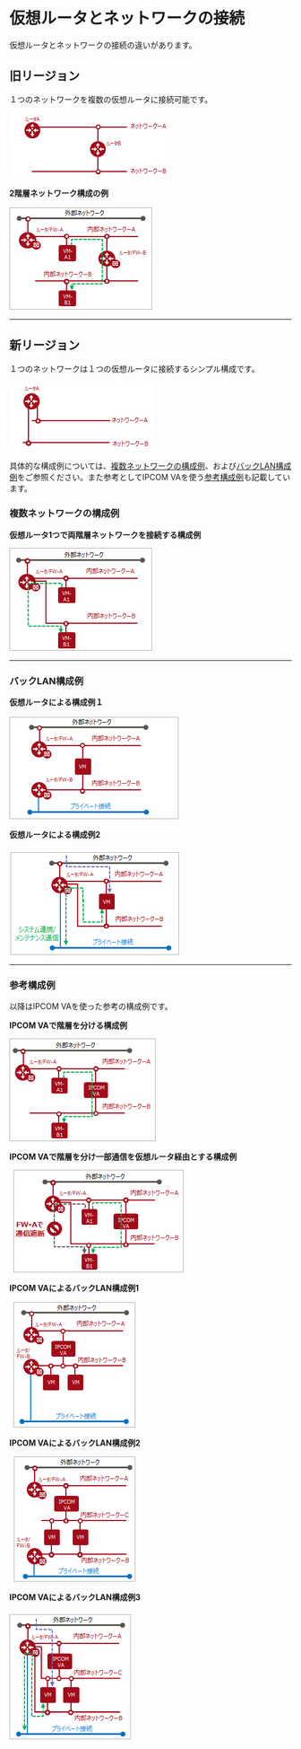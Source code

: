 # 仮想ルータとネットワークの接続

仮想ルータとネットワークの接続の違いがあります。




## 旧リージョン

１つのネットワークを複数の仮想ルータに接続可能です。

![old-sample00](images/old-sample00.png)



**2階層ネットワーク構成の例**

![old-sample01](images/old-sample01.png)

------



## 新リージョン

１つのネットワークは１つの仮想ルータに接続するシンプル構成です。

![new-sample00](images/new-sample00.png)

具体的な構成例については、[複数ネットワークの構成例](#複数ネットワークの構成例)、および[バックLAN構成例](#バックlan構成例)をご参照ください。また参考としてIPCOM VAを使う[参考構成例](#参考構成例)も記載しています。



### 複数ネットワークの構成例

**仮想ルータ1つで両階層ネットワークを接続する構成例**

![new-sample01](images/new-sample01.png)



------

### バックLAN構成例

**仮想ルータによる構成例１**

![new-backlan-sample01](images/new-backlan-sample01.png)



**仮想ルータによる構成例2**

![new-backlan-sample02](images/new-backlan-sample02.png)



------

### 参考構成例

以降はIPCOM VAを使った参考の構成例です。



**IPCOM VAで階層を分ける構成例**

![new-sample02](images/new-sample02.png)



**IPCOM VAで階層を分け一部通信を仮想ルータ経由とする構成例**

![new-sample03](images/new-sample03.png)



**IPCOM VAによるバックLAN構成例1**

![new-backlan-sample03](images/new-backlan-sample03.png)



**IPCOM VAによるバックLAN構成例2**

![new-backlan-sample04](images/new-backlan-sample04.png)



**IPCOM VAによるバックLAN構成例3**

![new-backlan-sample05](images/new-backlan-sample05.png)

